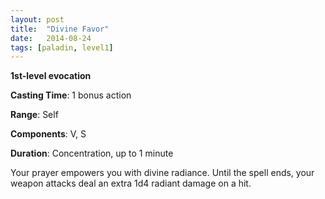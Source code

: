 ```yaml
---
layout: post
title:  "Divine Favor"
date:   2014-08-24
tags: [paladin, level1]
---
```


**1st-level evocation**

**Casting Time**: 1 bonus action

**Range**: Self

**Components**: V, S

**Duration**: Concentration, up to 1 minute

Your prayer empowers you with divine radiance. Until the spell ends, your weapon attacks deal an extra 1d4 radiant damage on a hit.
